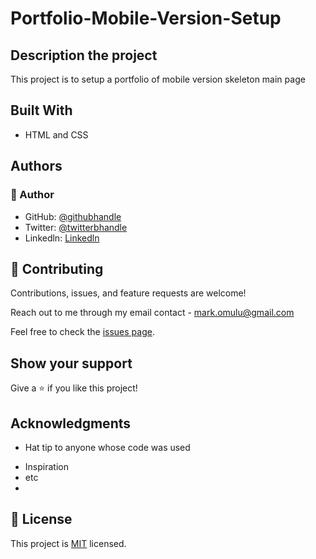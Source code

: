 # Portfolio-Mobile-Version-Setup

## Description the project
This project is to setup a portfolio of mobile version skeleton main page

## Built With
* HTML and CSS

## Authors

### 👤 Author
- GitHub: [@githubhandle](https://github.com/Mikelobi)
- Twitter: [@twitterbhandle](https://twitter.com/omulum)
- Linkedln: [Linkedln](https://www.linkedin.com/in/ugochukwu-omulu-b9697663/)

## 🤝 Contributing

Contributions, issues, and feature requests are welcome!

Reach out to me through my email contact - mark.omulu@gmail.com

Feel free to check the [issues page](https://github.com/microverseinc/readme-template/issues).
## Show your support

Give a ⭐️ if you like this project!

## Acknowledgments

* Hat tip to anyone whose code was used
- Inspiration
- etc
- 
## 📝 License

This project is [MIT](https://github.com/microverseinc/readme-template/blob/master/MIT.md) licensed.
